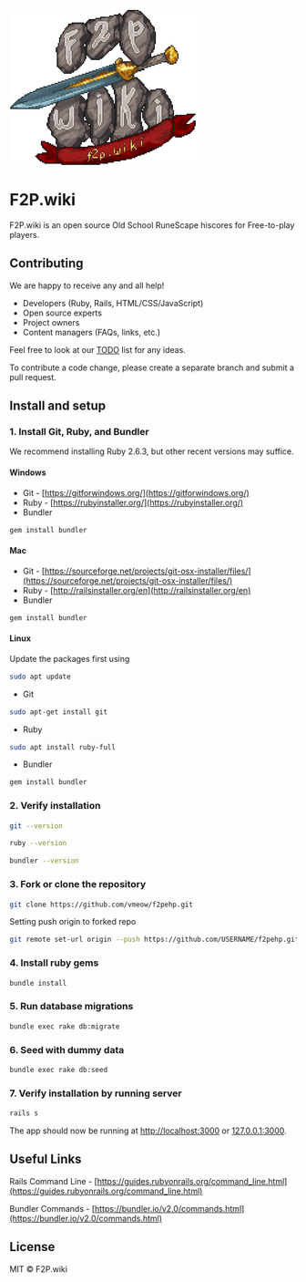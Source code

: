![F2P Wiki Banner Logo](app/assets/images/f2pwiki.png)

# F2P.wiki

F2P.wiki is an open source Old School RuneScape hiscores for Free-to-play players. 

## Contributing

We are happy to receive any and all help!

* Developers (Ruby, Rails, HTML/CSS/JavaScript)
* Open source experts
* Project owners
* Content managers (FAQs, links, etc.)

Feel free to look at our [TODO](TODO.md) list for any ideas.

To contribute a code change, please create a separate branch and submit a pull request.

## Install and setup

### 1. Install Git, Ruby, and Bundler

We recommend installing Ruby 2.6.3, but other recent versions may suffice.

#### Windows

* Git - [https://gitforwindows.org/](https://gitforwindows.org/)
* Ruby - [https://rubyinstaller.org/](https://rubyinstaller.org/)
* Bundler

```bash
gem install bundler
```

#### Mac

* Git - [https://sourceforge.net/projects/git-osx-installer/files/](https://sourceforge.net/projects/git-osx-installer/files/)
* Ruby - [http://railsinstaller.org/en](http://railsinstaller.org/en)
* Bundler

```bash
gem install bundler
```

#### Linux

Update the packages first using

```bash
sudo apt update
```

* Git

```bash
sudo apt-get install git
```

* Ruby

```bash
sudo apt install ruby-full
```

* Bundler

```bash
gem install bundler
```

### 2. Verify installation

```bash
git --version
```

```bash
ruby --version
```

```bash
bundler --version
```

### 3. Fork or clone the repository

```bash
git clone https://github.com/vmeow/f2pehp.git
```

Setting push origin to forked repo

```bash
git remote set-url origin --push https://github.com/USERNAME/f2pehp.git
```

### 4. Install ruby gems

```bash
bundle install
```

### 5. Run database migrations

```bash
bundle exec rake db:migrate
```

### 6. Seed with dummy data

```bash
bundle exec rake db:seed
```

### 7. Verify installation by running server

```bash
rails s
```

The app should now be running at [http://localhost:3000](http://localhost:3000) or [127.0.0.1:3000](127.0.0.1:3000).

## Useful Links

Rails Command Line - [https://guides.rubyonrails.org/command_line.html](https://guides.rubyonrails.org/command_line.html)

Bundler Commands - [https://bundler.io/v2.0/commands.html](https://bundler.io/v2.0/commands.html)

## License

MIT © F2P.wiki

